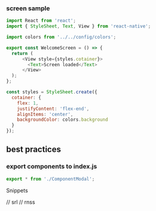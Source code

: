 ### screen sample

```js
import React from 'react';
import { StyleSheet, Text, View } from 'react-native';

import colors from '../../config/colors';

export const WelcomeScreen = () => {
  return (
      <View style={styles.cotainer}>
        <Text>Screen loaded</Text>
      </View>
  );
};

const styles = StyleSheet.create({
  cotainer: {
    flex: 1,
    justifyContent: 'flex-end',
    alignItems: 'center',
    backgroundColor: colors.background
  }
});
```

## best practices

### export components to index.js

```js
export * from './ComponentModal';
```

Snippets

// srl
// rnss